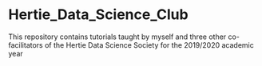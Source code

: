 # Hertie_Data_Science_Club
This repository contains tutorials taught by myself and three other co-facilitators of the Hertie Data Science Society for the 2019/2020 academic year
